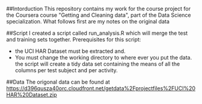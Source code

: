 ##Intorduction 
This repository contains my work for the course project for the Coursera course "Getting and Cleaning data", part of the Data Science specialization. What follows first are my notes on the original data

##Script 
I created a script called run_analysis.R which will merge the test and training sets together. Prerequisites for this script:
* the UCI HAR Dataset must be extracted and.
* You must change the working directory to where ever you put the data.
the script will create a tidy data set containing the means of all the columns per test subject and per activity.

##Data 
The origonal data can be found at 
https://d396qusza40orc.cloudfront.net/getdata%2Fprojectfiles%2FUCI%20HAR%20Dataset.zip 
